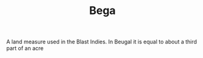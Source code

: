 ---
title: Bega
letter: B
permalink: "/definitions/bld-bega.html"
body: A land measure used in the Blast Indies. In Beugal it is equal to about a third
  part of an acre
published_at: '2018-07-07'
source: Black's Law Dictionary 2nd Ed (1910)
layout: post
---